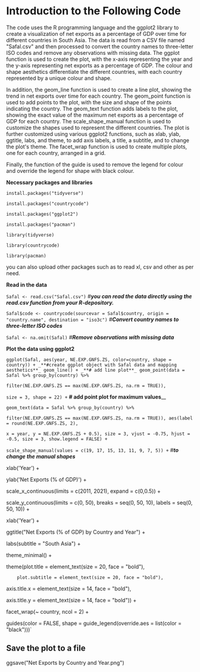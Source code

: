 
# Introduction to the Following Code
The code uses the R programming language and the ggplot2 library to create a visualization of net exports as a percentage of GDP over time for different countries in South Asia. The data is read from a CSV file named "Safal.csv" and then processed to convert the country names to three-letter ISO codes and remove any observations with missing data. The ggplot function is used to create the plot, with the x-axis representing the year and the y-axis representing net exports as a percentage of GDP. The colour and shape aesthetics differentiate the different countries, with each country represented by a unique colour and shape.

In addition, the geom_line function is used to create a line plot, showing the trend in net exports over time for each country. The geom_point function is used to add points to the plot, with the size and shape of the points indicating the country. The geom_text function adds labels to the plot, showing the exact value of the maximum net exports as a percentage of GDP for each country. The scale_shape_manual function is used to customize the shapes used to represent the different countries. The plot is further customized using various ggplot2 functions, such as xlab, ylab, ggtitle, labs, and theme, to add axis labels, a title, a subtitle, and to change the plot's theme. The facet_wrap function is used to create multiple plots, one for each country, arranged in a grid.

Finally, the function of the guide is used to remove the legend for colour and override the legend for shape with black colour.


**Necessary packages and libraries**

`install.packages("tidyverse")`

`install.packages("countrycode")`

`install.packages("ggplot2")`

`install.packages("pacman")`

`library(tidyverse)`

`library(countrycode)`

`library(pacman)`


you can also upload other packages such as to read xl, csv and other as per need.

**Read in the data**

`Safal <- read.csv("Safal.csv")` #**_you can read the data directly using the read.csv function from your R-depository._** 

`Safal$code <- countrycode(sourcevar = Safal$country, origin = "country.name", destination = "iso3c")` _#**Convert country names to three-letter ISO codes**_

`Safal <- na.omit(Safal)` _#**Remove observations with missing data**_

**Plot the data using ggplot2**

`ggplot(Safal, aes(year, NE.EXP.GNFS.ZS, color=country, shape = country)) + _**#create ggplot object with Safal data and mapping aesthetics**_
geom_line() + _**# add line plot**_
  geom_point(data = Safal %>% group_by(country) %>%` 
  
`filter(NE.EXP.GNFS.ZS == max(NE.EXP.GNFS.ZS, na.rm = TRUE)),`
              
`size = 3, shape = 22) +` **# add point plot for maximum values**__
             
`geom_text(data = Safal %>% group_by(country) %>%`
  
 `filter(NE.EXP.GNFS.ZS == max(NE.EXP.GNFS.ZS, na.rm = TRUE)), aes(label = round(NE.EXP.GNFS.ZS, 2),`
              
 `x = year, y = NE.EXP.GNFS.ZS + 0.5), size = 3, vjust = -0.75, hjust = -0.5, size = 3, show.legend = FALSE) +`
    
 `scale_shape_manual(values = c(19, 17, 15, 13, 11, 9, 7, 5)) +` #_**to change the manual shapes**_
  
  xlab('Year') + 
  
  ylab('Net Exports (% of GDP)') +
  
  scale_x_continuous(limits = c(2011, 2021), expand = c(0,0.5)) +
  
  scale_y_continuous(limits = c(0, 50), breaks = seq(0, 50, 10), labels = seq(0, 50, 10)) +
  
  xlab('Year') + 
  
  ggtitle("Net Exports (% of GDP) by Country and Year") +
  
  labs(subtitle = "South Asia") +
  
  theme_minimal() +
  
  theme(plot.title = element_text(size = 20, face = "bold"), 
  
        plot.subtitle = element_text(size = 20, face = "bold"),
        
axis.title.x = element_text(size = 14, face = "bold"),

axis.title.y = element_text(size = 14, face = "bold")) +

facet_wrap(~ country, ncol = 2) +

guides(color = FALSE, shape = guide_legend(override.aes = list(color = "black")))`

## Save the plot to a file
ggsave("Net Exports by Country and Year.png")
